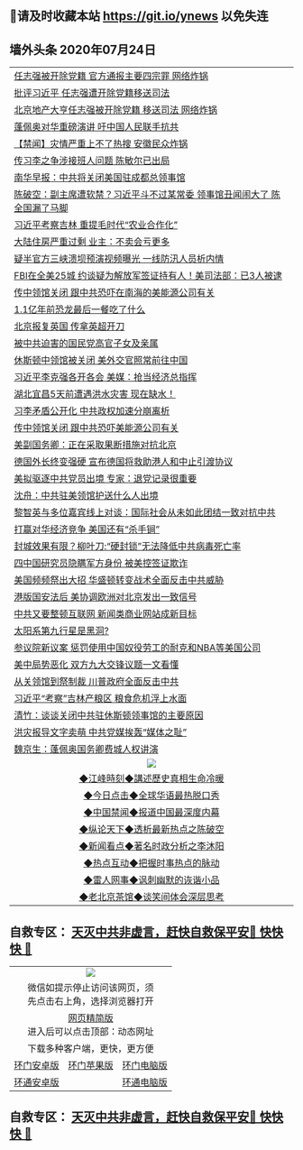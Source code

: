 ## 📩请及时收藏本站 https://git.io/ynews 以免失连</a>

## 墙外头条 2020年07月24日</a>

 <table>
<tr><td colspan="2" align="left"><a href="https://qeb.xfthy.casa/?name=c1202813&key=xcyufvbtjvhwwrpc&from=gy2">任志强被开除党籍 官方通报主要四宗罪 网络炸锅</a></td></tr>
<tr><td colspan="2" align="left"><a href="https://qeb.xfthy.casa/?name=c1202810&key=xcyufvbtjvhwwrpc&from=gy2">批评习近平 任志强遭开除党籍移送司法</a></td></tr>
<tr><td colspan="2" align="left"><a href="https://qeb.xfthy.casa/?name=c1202847&key=xcyufvbtjvhwwrpc&from=gy2">北京地产大亨任志强被开除党籍 移送司法 网络炸锅</a></td></tr>
<tr><td colspan="2" align="left"><a href="https://qeb.xfthy.casa/?name=c1202808&key=xcyufvbtjvhwwrpc&from=gy2">蓬佩奥对华重磅演讲 吁中国人民联手抗共</a></td></tr>
<tr><td colspan="2" align="left"><a href="https://qeb.xfthy.casa/?name=c1202838&key=xcyufvbtjvhwwrpc&from=gy2">【禁闻】灾情严重上不了热搜 安徽民众炸锅</a></td></tr>
<tr><td colspan="2" align="left"><a href="https://qeb.xfthy.casa/?name=c1202848&key=xcyufvbtjvhwwrpc&from=gy2">传习李之争涉接班人问题 陈敏尔已出局</a></td></tr>
<tr><td colspan="2" align="left"><a href="https://qeb.xfthy.casa/?name=c1202869&key=xcyufvbtjvhwwrpc&from=gy2">南华早报：中共将关闭美国驻成都总领事馆</a></td></tr>
<tr><td colspan="2" align="left"><a href="https://qeb.xfthy.casa/?name=c1202894&key=xcyufvbtjvhwwrpc&from=gy2">陈破空：副主席遭软禁？习近平斗不过某常委 领事馆丑闻闹大了 陈全国漏了马脚</a></td></tr>
<tr><td colspan="2" align="left"><a href="https://qeb.xfthy.casa/?name=c1202878&key=xcyufvbtjvhwwrpc&from=gy2">习近平考察吉林 重提毛时代“农业合作化”</a></td></tr>
<tr><td colspan="2" align="left"><a href="https://qeb.xfthy.casa/?name=c1202862&key=xcyufvbtjvhwwrpc&from=gy2">大陆住房严重过剩 业主：不卖会亏更多</a></td></tr>
<tr><td colspan="2" align="left"><a href="https://qeb.xfthy.casa/?name=c1202850&key=xcyufvbtjvhwwrpc&from=gy2">疑半官方三峡溃坝预演视频曝光 一线防汛人员析内情</a></td></tr>
<tr><td colspan="2" align="left"><a href="https://qeb.xfthy.casa/?name=c1202880&key=xcyufvbtjvhwwrpc&from=gy2">FBI在全美25城 约谈疑为解放军签证持有人！美司法部：已3人被逮</a></td></tr>
<tr><td colspan="2" align="left"><a href="https://qeb.xfthy.casa/?name=c1202864&key=xcyufvbtjvhwwrpc&from=gy2">传中领馆关闭 跟中共恐吓在南海的美能源公司有关</a></td></tr>
<tr><td colspan="2" align="left"><a href="https://qeb.xfthy.casa/?name=c1202865&key=xcyufvbtjvhwwrpc&from=gy2">1.1亿年前恐龙最后一餐吃了什么</a></td></tr>
<tr><td colspan="2" align="left"><a href="https://qeb.xfthy.casa/?name=c1202871&key=xcyufvbtjvhwwrpc&from=gy2">北京报复英国 传拿英超开刀</a></td></tr>
<tr><td colspan="2" align="left"><a href="https://qeb.xfthy.casa/?name=c1202881&key=xcyufvbtjvhwwrpc&from=gy2">被中共迫害的国民党高官子女及亲属</a></td></tr>
<tr><td colspan="2" align="left"><a href="https://qeb.xfthy.casa/?name=c1202876&key=xcyufvbtjvhwwrpc&from=gy2">休斯顿中领馆被关闭 美外交官照常前往中国</a></td></tr>
<tr><td colspan="2" align="left"><a href="https://qeb.xfthy.casa/?name=c1202842&key=xcyufvbtjvhwwrpc&from=gy2">习近平李克强各开各会 美媒：抢当经济总指挥</a></td></tr>
<tr><td colspan="2" align="left"><a href="https://qeb.xfthy.casa/?name=c1202849&key=xcyufvbtjvhwwrpc&from=gy2">湖北宜昌5天前遭遇洪水灾害 现在缺水！</a></td></tr>
<tr><td colspan="2" align="left"><a href="https://qeb.xfthy.casa/?name=c1202836&key=xcyufvbtjvhwwrpc&from=gy2">习李矛盾公开化 中共政权加速分崩离析</a></td></tr>
<tr><td colspan="2" align="left"><a href="https://qeb.xfthy.casa/?name=c1202837&key=xcyufvbtjvhwwrpc&from=gy2">传中领馆关闭 跟中共恐吓美能源公司有关</a></td></tr>
<tr><td colspan="2" align="left"><a href="https://qeb.xfthy.casa/?name=c1202857&key=xcyufvbtjvhwwrpc&from=gy2">美副国务卿：正在采取果断措施对抗北京</a></td></tr>
<tr><td colspan="2" align="left"><a href="https://qeb.xfthy.casa/?name=c1202827&key=xcyufvbtjvhwwrpc&from=gy2">德国外长终变强硬 宣布德国将救助港人和中止引渡协议</a></td></tr>
<tr><td colspan="2" align="left"><a href="https://qeb.xfthy.casa/?name=c1202877&key=xcyufvbtjvhwwrpc&from=gy2">美拟驱逐中共党员出境 专家：退党记录很重要</a></td></tr>
<tr><td colspan="2" align="left"><a href="https://qeb.xfthy.casa/?name=c1202840&key=xcyufvbtjvhwwrpc&from=gy2">沈舟：中共驻美领馆护送什么人出境</a></td></tr>
<tr><td colspan="2" align="left"><a href="https://qeb.xfthy.casa/?name=c1202870&key=xcyufvbtjvhwwrpc&from=gy2">黎智英与多位嘉宾线上对谈：国际社会从未如此团结一致对抗中共</a></td></tr>
<tr><td colspan="2" align="left"><a href="https://qeb.xfthy.casa/?name=c1202879&key=xcyufvbtjvhwwrpc&from=gy2">打赢对华经济竞争 美国还有“杀手锏”</a></td></tr>
<tr><td colspan="2" align="left"><a href="https://qeb.xfthy.casa/?name=c1202868&key=xcyufvbtjvhwwrpc&from=gy2">封城效果有限？柳叶刀:“硬封锁”无法降低中共病毒死亡率</a></td></tr>
<tr><td colspan="2" align="left"><a href="https://qeb.xfthy.casa/?name=c1202874&key=xcyufvbtjvhwwrpc&from=gy2">四中国研究员隐瞒军方身份 被美控签证欺诈</a></td></tr>
<tr><td colspan="2" align="left"><a href="https://qeb.xfthy.casa/?name=c1202828&key=xcyufvbtjvhwwrpc&from=gy2">美国频频祭出大招 华盛顿转变战术全面反击中共威胁</a></td></tr>
<tr><td colspan="2" align="left"><a href="https://qeb.xfthy.casa/?name=c1202858&key=xcyufvbtjvhwwrpc&from=gy2">港版国安法后 美协调欧洲对北京发出一致信号</a></td></tr>
<tr><td colspan="2" align="left"><a href="https://qeb.xfthy.casa/?name=c1202824&key=xcyufvbtjvhwwrpc&from=gy2">中共又要整顿互联网 新闻类商业网站成新目标</a></td></tr>
<tr><td colspan="2" align="left"><a href="https://qeb.xfthy.casa/?name=c1202860&key=xcyufvbtjvhwwrpc&from=gy2">太阳系第九行星是黑洞?</a></td></tr>
<tr><td colspan="2" align="left"><a href="https://qeb.xfthy.casa/?name=c1202851&key=xcyufvbtjvhwwrpc&from=gy2">参议院新议案 惩罚使用中国奴役劳工的耐克和NBA等美国公司</a></td></tr>
<tr><td colspan="2" align="left"><a href="https://qeb.xfthy.casa/?name=c1202818&key=xcyufvbtjvhwwrpc&from=gy2">美中局势恶化 双方九大交锋议题一文看懂</a></td></tr>
<tr><td colspan="2" align="left"><a href="https://qeb.xfthy.casa/?name=c1202856&key=xcyufvbtjvhwwrpc&from=gy2">从关领馆到祭制裁 川普政府全面反击中共</a></td></tr>
<tr><td colspan="2" align="left"><a href="https://qeb.xfthy.casa/?name=c1202823&key=xcyufvbtjvhwwrpc&from=gy2">习近平“考察”吉林产粮区 粮食危机浮上水面</a></td></tr>
<tr><td colspan="2" align="left"><a href="https://qeb.xfthy.casa/?name=c1202831&key=xcyufvbtjvhwwrpc&from=gy2">清竹：谈谈关闭中共驻休斯顿领事馆的主要原因</a></td></tr>
<tr><td colspan="2" align="left"><a href="https://qeb.xfthy.casa/?name=c1202830&key=xcyufvbtjvhwwrpc&from=gy2">洪灾报导文字卖萌 中共党媒挨轰“媒体之耻”</a></td></tr>
<tr><td colspan="2" align="left"><a href="https://qeb.xfthy.casa/?name=c1202821&key=xcyufvbtjvhwwrpc&from=gy2">魏京生：蓬佩奥国务卿费城人权讲演</a></td></tr>

 <tr>
   <td colspan="2" align=center><img src="https://cdn.jsdelivr.net/gh/gyoupiodf/im1/jf-1.jpg"></td>
  </tr>
   <tr>
   <td colspan="2" align=center> 
<a href="https://xdihm.casa/oo.aspx?name=c922850&key=sdxhftoyfkhpuaxy&from=gy2&tag=9877">◆江峰時刻◆講述歷史真相生命冷暖</a><br/>
    </td>
  </tr>
   <tr>
   <td colspan="2" align=center> 
<a href="https://xdihm.casa/oo.aspx?name=c816850&key=sdxhftoyfkhpuaxy&from=gy2&tag=9877">◆今日点击◆全球华语最热脱口秀</a><br/>
    </td>
  </tr>
  <tr>
  <td colspan="2" align=center>
<a href="https://xdihm.casa/oo.aspx?name=c816860&key=sdxhftoyfkhpuaxy&from=gy2&tag=99733110">◆中国禁闻◆报道中国最深度内幕</a><br/>
   </tr>
  <tr>
     <td colspan="2" align=center>
<a href="https://xdihm.casa/oo.aspx?name=c816855&key=sdxhftoyfkhpuaxy&from=gy2&tag=997110">◆纵论天下◆透析最新热点之陈破空</a><br/>
   </tr>
   <tr>
      <td colspan="2" align=center>
<a href="https://xdihm.casa/oo.aspx?name=c838308&key=sdxhftoyfkhpuaxy&from=gy2&tag=9973110">◆新闻看点◆著名时政分析之李沐阳</a><br/>
   </tr>
   <tr>
     <td colspan="2" align=center>
<a href="https://xdihm.casa/oo.aspx?name=c816852&key=sdxhftoyfkhpuaxy&from=gy2&tag=9733110">◆热点互动◆把握时事热点的脉动</a><br/>
   </tr>
   <tr>
      <td colspan="2" align=center>
<a href="https://xdihm.casa/oo.aspx?name=c816694&key=sdxhftoyfkhpuaxy&from=gy2&tag=93310">◆雷人网事◆讽刺幽默的诙谐小品</a><br/>
   </tr>
   <tr>
    <td colspan="2" align=center>
<a href="https://xdihm.casa/oo.aspx?name=c816650&key=sdxhftoyfkhpuaxy&from=gy2&tag=9973110">◆老北京茶馆◆谈笑间体会深层思考</a><br/>
   </tr>
</table>

 ## 自救专区： [天灭中共非虚言，赶快自救保平安🍎 快快快 📩](https://github.com/pwgy/td/blob/master/README.md)
 
<table>
  <tr>
    <td colspan="3" align="center"><img src="https://cdn.jsdelivr.net/gh/opipe/up/oGate65.jpg"/></td>
  </tr>
  <tr>
    <td colspan="3" align="center">微信如提示停止访问该网页，须<br/>先点击右上角，选择浏览器打开</td>
  <tr>
  <tr>
    <td colspan="3" align="center"><a href="https://gitcdn.xyz/cdn/otiny/up/master/show005.htm">网页精简版</a><br/>进入后可以点击顶部：动态网址</td>
  </tr>
  <tr>
    <td colspan="3" align="center">下载多种客户端，更快，更方便</td>
  <tr>
  <tr>
    <td align="center"><a href="https://cdn.jsdelivr.net/gh/opipe/up/oGatea.apk">环门安卓版</a></td>
    <td align="center"><a href="https://x.co/odisk">环门苹果版</a></td>
    <td align="center"><a href="https://cdn.jsdelivr.net/gh/opipe/up/oGate.zip">环门电脑版</a></td>
  </tr>
  <tr>
    <td align="center"><a href="https://cdn.jsdelivr.net/gh/opipe/up/oPipe.apk">环通安卓版</a></td>
    <td align="center"></td>
    <td align="center"><a href="https://raw.githubusercontent.com/opipe/up/master/oPipe.zip">环通电脑版</a></td>
  </tr>
  
</table>


 ## 自救专区： [天灭中共非虚言，赶快自救保平安🍎 快快快 📩](https://github.com/pwgy/td/blob/master/README.md)
